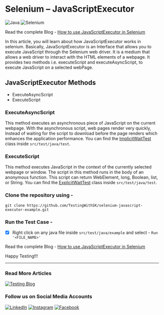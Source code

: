 
# Selenium – JavaScriptExecutor
![Java](https://img.shields.io/badge/java-%23ED8B.svg?style=for-the-badge)
![Selenium](https://img.shields.io/badge/selenium-%797979.svg?style=for-the-badge)

Read the complete Blog - [How to use JavaScriptExecutor in Selenium](https://testingwithsk.in/how-to-use-javascriptexecutor-in-selenium/)

In this article, you will learn about how JavaScriptExecutor works in selenium. Basically, JavaScriptExecutor is an Interface that allows you to execute JavaScript through the Selenium web driver. It is a medium that allows a web driver to interact with the HTML elements of a webpage. It provides two methods i.e. executeScript and executeAsyncScript, to execute JavaScript on a selected webPage.
## JavaScriptExecutor Methods
- ExecuteAsyncScript
- ExecuteScript

### ExecuteAsyncScript
This method executes an asynchronous piece of JavaScript on the current webpage. With the asynchronous script, web pages render very quickly, Instead of waiting for the script to download before the page renders which enhances the application performance.
You can find the [ImplicitWaitTest](https://github.com/TestingWithSK/selenium-wait-demo/blob/master/src/test/java/test/ImplicitWaitTest.java)
class inside `src/test/java/test`.

### ExecuteScript
This method executes JavaScript in the context of the currently selected webpage or window. The script in this method runs in the body of an anonymous function. This script can return WebElement, long, Boolean, list, or String.
You can find the [ExplicitWaitTest](https://github.com/TestingWithSK/selenium-wait-demo/blob/master/src/test/java/test/ExplicitWaitTest.java)
class inside `src/test/java/test`.

### Clone the repository using -

```shell
git clone https://github.com/TestingWithSK/selenium-javascript-executor-example.git
```

### Run the Test Case -

- [x] Right click on any java file inside `src/test/java/example` and select -  `Run '<FILE_NAME>'`

  
Read the complete Blog - [How to use JavaScriptExecutor in Selenium](https://testingwithsk.in/how-to-use-javascriptexecutor-in-selenium/)

Happy Testing!!!

---

### Read More Articles
[![Testing Blog](https://img.shields.io/badge/-TestingWithSK-21759B?logo=wordpress&logoColor=white)](https://testingwithsk.in)

### Follow us on Social Media Accounts
[![LinkedIn](https://img.shields.io/badge/LinkedIn-%230077B5.svg?logo=linkedin&logoColor=white)](https://linkedin.com/in/shubhamkgupta14)
[![Instagram](https://img.shields.io/badge/Instagram-%23E4405F.svg?logo=Instagram&logoColor=white)](https://instagram.com/testingwithsk)
[![Facebook](https://img.shields.io/badge/Facebook-%231877F2.svg?logo=Facebook&logoColor=white)](https://facebook.com/testingwithsk)